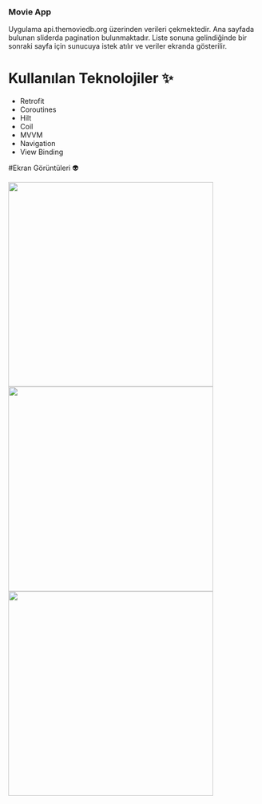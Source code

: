 ### Movie App
Uygulama api.themoviedb.org üzerinden verileri çekmektedir. Ana sayfada bulunan sliderda pagination bulunmaktadır. Liste sonuna gelindiğinde bir sonraki sayfa için sunucuya istek atılır ve veriler ekranda gösterilir. 

# Kullanılan Teknolojiler ✨
- Retrofit
- Coroutines
- Hilt
- Coil
- MVVM
- Navigation
- View Binding

#Ekran Görüntüleri 👽
<p float="center">
<img src="https://user-images.githubusercontent.com/14194362/212774121-6b04c605-422c-4456-9fad-fb10637105ba.jpg" width="410"/>
<img src="https://user-images.githubusercontent.com/14194362/212774181-6f8b4ae5-b10b-43a6-bfec-fe863a4980ed.jpg" width="410"/>
<img src="https://user-images.githubusercontent.com/14194362/212774193-0f6b9bbb-85aa-4e96-a97e-41c585193994.jpg" width="410"/>
</p>
